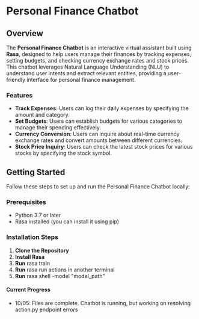 # Personal Finance Chatbot

## Overview

The **Personal Finance Chatbot** is an interactive virtual assistant built using **Rasa**, designed to help users manage their finances by tracking expenses, setting budgets, and checking currency exchange rates and stock prices. This chatbot leverages Natural Language Understanding (NLU) to understand user intents and extract relevant entities, providing a user-friendly interface for personal finance management.

### Features

- **Track Expenses**: Users can log their daily expenses by specifying the amount and category.
- **Set Budgets**: Users can establish budgets for various categories to manage their spending effectively.
- **Currency Conversion**: Users can inquire about real-time currency exchange rates and convert amounts between different currencies.
- **Stock Price Inquiry**: Users can check the latest stock prices for various stocks by specifying the stock symbol.

## Getting Started

Follow these steps to set up and run the Personal Finance Chatbot locally:

### Prerequisites

- Python 3.7 or later
- Rasa installed (you can install it using pip)

### Installation Steps

1. **Clone the Repository**
2. **Install Rasa**
3. **Run** rasa train
4. **Run** rasa run actions in another terminal
5. **Run** rasa shell -model "model_path"

#### Current Progress
- 10/05: Files are complete. Chatbot is running, but working on resolving action.py endpoint errors



